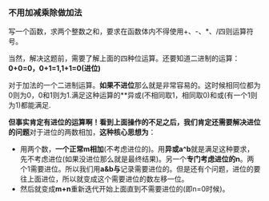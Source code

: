 ### 不用加减乘除做加法

写一个函数，求两个整数之和，要求在函数体内不得使用+、-、*、/四则运算符号。

当然，解决这题前，需要了解上面的四种位运算。还要知道二进制的运算：**0+0=0，0+1=1,1+1=0(进位)**

对于加法的一个二进制运算。**如果不进位**那么就是非常容易的。这时候相同位都为0则为0，0和1则为1.满足这种运算的**异或(不相同取1，相同取0)和或(有一个1则为1)都能满足.

**但事实肯定有进位的运算啊！看到上面操作的不足之后，我们肯定还需要解决进位的问题**对于进位的两数相加，**这种核心思想为**：

- 用两个数，**一个正常m相加**(不考虑进位的)。用**异或a^b**就是满足这种要求，先不考虑进位(如果没进位那么就是最终结果)。另一个**专门考虑进位的n**。两个1需要进位。所以我们用**a&b与**记录需要进位的。但是还有个问题，进位的要往上面进位，所以就变成这个需要进位的数左移一位。
- 然后就变成**m+n**重新迭代开始上面直到不需要进位的(即n=0时候)。